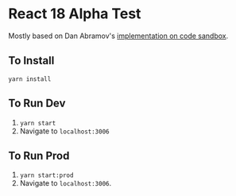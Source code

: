 # React 18 Alpha Test

Mostly based on Dan Abramov's [implementation on code sandbox](https://codesandbox.io/s/kind-sammet-j56ro?file=/src/Comments.js).
## To Install

`yarn install`

## To Run Dev

1. `yarn start`
2. Navigate to `localhost:3006`

## To Run Prod

1. `yarn start:prod`
2. Navigate to `localhost:3006`.

